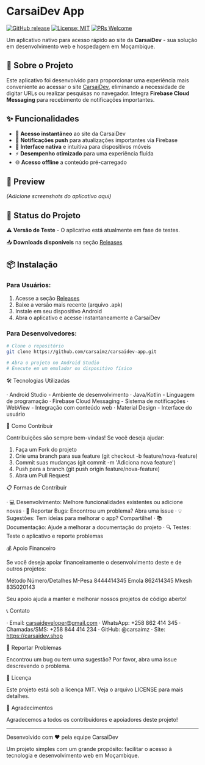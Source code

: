 # CarsaiDev App

[![GitHub release](https://img.shields.io/github/v/release/carsaimz/carsaidev-app?style=for-the-badge)](https://github.com/carsaimz/carsaidev-app/releases)
[![License: MIT](https://img.shields.io/badge/License-MIT-yellow.svg?style=for-the-badge)](https://opensource.org/licenses/MIT)
[![PRs Welcome](https://img.shields.io/badge/PRs-welcome-brightgreen.svg?style=for-the-badge)](https://github.com/carsaimz/carsaidev-app/pulls)

Um aplicativo nativo para acesso rápido ao site da **CarsaiDev** - sua solução em desenvolvimento web e hospedagem em Moçambique.

## 📱 Sobre o Projeto

Este aplicativo foi desenvolvido para proporcionar uma experiência mais conveniente ao acessar o site [CarsaiDev](https://carsaidev.shop), eliminando a necessidade de digitar URLs ou realizar pesquisas no navegador. Integra **Firebase Cloud Messaging** para recebimento de notificações importantes.

## ✨ Funcionalidades

- 🚀 **Acesso instantâneo** ao site da CarsaiDev
- 🔔 **Notificações push** para atualizações importantes via Firebase
- 📱 **Interface nativa** e intuitiva para dispositivos móveis
- ⚡ **Desempenho otimizado** para uma experiência fluída
- 🌐 **Acesso offline** a conteúdo pré-carregado

## 📸 Preview

*(Adicione screenshots do aplicativo aqui)*

## 🚀 Status do Projeto

⚠️ **Versão de Teste** - O aplicativo está atualmente em fase de testes. 

📥 **Downloads disponíveis** na seção [Releases](https://github.com/carsaimz/carsaidev-app/releases)

## 📦 Instalação

### Para Usuários:
1. Acesse a seção [Releases](https://github.com/carsaimz/carsaidev-app/releases)
2. Baixe a versão mais recente (arquivo .apk)
3. Instale em seu dispositivo Android
4. Abra o aplicativo e acesse instantaneamente a CarsaiDev

### Para Desenvolvedores:
```bash
# Clone o repositório
git clone https://github.com/carsaimz/carsaidev-app.git

# Abra o projeto no Android Studio
# Execute em um emulador ou dispositivo físico
```

🛠️ Tecnologias Utilizadas

· Android Studio - Ambiente de desenvolvimento
· Java/Kotlin - Linguagem de programação
· Firebase Cloud Messaging - Sistema de notificações
· WebView - Integração com conteúdo web
· Material Design - Interface do usuário

🤝 Como Contribuir

Contribuições são sempre bem-vindas! Se você deseja ajudar:

1. Faça um Fork do projeto
2. Crie uma branch para sua feature (git checkout -b feature/nova-feature)
3. Commit suas mudanças (git commit -m 'Adiciona nova feature')
4. Push para a branch (git push origin feature/nova-feature)
5. Abra um Pull Request

📋 Formas de Contribuir

· 💻 Desenvolvimento: Melhore funcionalidades existentes ou adicione novas
· 🐛 Reportar Bugs: Encontrou um problema? Abra uma issue
· 💡 Sugestões: Tem ideias para melhorar o app? Compartilhe!
· 📚 Documentação: Ajude a melhorar a documentação do projeto
· 🔍 Testes: Teste o aplicativo e reporte problemas

💰 Apoio Financeiro

Se você deseja apoiar financeiramente o desenvolvimento deste e de outros projetos:

Método Número/Detalhes
M-Pesa 8444414345
Emola 862414345
Mkesh 835020143

Seu apoio ajuda a manter e melhorar nossos projetos de código aberto!

📞 Contato

· Email: carsaideveloper@gmail.com
· WhatsApp: +258 862 414 345
· Chamadas/SMS: +258 844 414 234
· GitHub: @carsaimz
· Site: https://carsaidev.shop

🐛 Reportar Problemas

Encontrou um bug ou tem uma sugestão? Por favor, abra uma issue descrevendo o problema.

📄 Licença

Este projeto está sob a licença MIT. Veja o arquivo LICENSE para mais detalhes.

🙌 Agradecimentos

Agradecemos a todos os contribuidores e apoiadores deste projeto!

---

Desenvolvido com ❤️ pela equipe CarsaiDev

Um projeto simples com um grande propósito: facilitar o acesso à tecnologia e desenvolvimento web em Moçambique.
